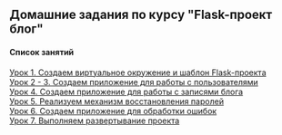 ## Домашние задания по курсу "Flask-проект блог"

#### Список занятий

[Урок 1. Создаем виртуальное окружение и шаблон Flask-проекта](https://github.com/Dr0nx/flask_blog/tree/lesson_1/) <br>
[Урок 2 - 3. Создаем приложение для работы с пользователями](https://github.com/Dr0nx/flask_blog/tree/lesson_3/) <br>
[Урок 4. Создаем приложение для работы с записями блога](https://github.com/Dr0nx/flask_blog/tree/lesson_4/) <br>
[Урок 5. Реализуем механизм восстановления паролей](https://github.com/Dr0nx/flask_blog/tree/lesson_5/) <br>
[Урок 6. Создаем приложение для обработки ошибок](https://github.com/Dr0nx/flask_blog/tree/lesson_6/) <br>
[Урок 7. Выполняем развертывание проекта](https://github.com/Dr0nx/flask_blog/tree/lesson_7/) <br>
